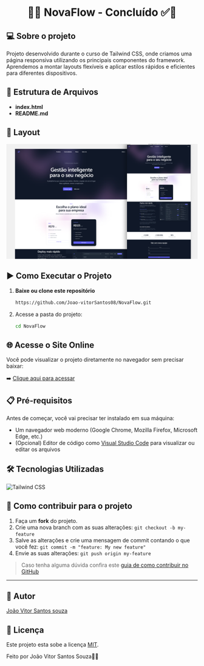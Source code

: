 <h1 align="center"> 
	  🚀✅ NovaFlow - Concluído ✅🚀
</h1>

## 💻 Sobre o projeto

Projeto desenvolvido durante o curso de Tailwind CSS, onde criamos uma página responsiva utilizando os principais componentes do framework. Aprendemos a montar layouts flexíveis e aplicar estilos rápidos e eficientes para diferentes dispositivos.

## 📂 Estrutura de Arquivos

- **index.html**
- **README.md**

 ## 🎨 Layout

![Mobile3](Thumbnail-nova-flow.png)

## ▶️ Como Executar o Projeto

1. **Baixe ou clone este repositório**
   ```bash
   https://github.com/Joao-vitorSantos08/NovaFlow.git

2. Acesse a pasta do projeto:
   
   ```bash
   cd NovaFlow


## 🌐 Acesse o Site Online

Você pode visualizar o projeto diretamente no navegador sem precisar baixar:

➡️ [Clique aqui para acessar](https://joao-vitorsantos08.github.io/NovaFlow/)  

## 📋 Pré-requisitos

Antes de começar, você vai precisar ter instalado em sua máquina:

- Um navegador web moderno (Google Chrome, Mozilla Firefox, Microsoft Edge, etc.)
- (Opcional) Editor de código como [Visual Studio Code](https://code.visualstudio.com/) para visualizar ou editar os arquivos

## 🛠️ Tecnologias Utilizadas

![Tailwind CSS](https://img.shields.io/badge/Tailwind_CSS-06B6D4?style=for-the-badge&logo=tailwindcss&logoColor=white)


## 💪 Como contribuir para o projeto

1. Faça um **fork** do projeto.
2. Crie uma nova branch com as suas alterações: `git checkout -b my-feature`
3. Salve as alterações e crie uma mensagem de commit contando o que você fez: `git commit -m "feature: My new feature"`
4. Envie as suas alterações: `git push origin my-feature`
> Caso tenha alguma dúvida confira este [guia de como contribuir no GitHub](./CONTRIBUTING.md)

---


## 🦸 Autor

<a href="https://br.linkedin.com/in/Joao-vitorSantos08">
João Vitor Santos souza</a>
 <br />
 
## 📝 Licença

Este projeto esta sobe a licença [MIT](./LICENSE).

Feito por João Vitor Santos Souza👋🏽

